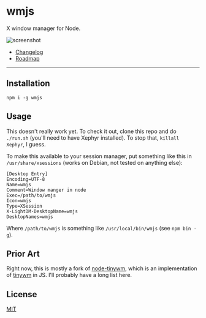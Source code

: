 # wmjs

X window manager for Node.

![screenshot](http://zacanger.com/wmjs.png)

* [Changelog](./CHANGES.md)
* [Roadmap](./TODO.md)

--------

## Installation

`npm i -g wmjs`

## Usage

This doesn't really work yet. To check it out, clone this repo and do
`./run.sh` (you'll need to have Xephyr installed). To stop that, `killall
Xephyr`, I guess.

To make this available to your session manager, put something like this in
`/usr/share/xsessions` (works on Debian, not tested on anything else):

```
[Desktop Entry]
Encoding=UTF-8
Name=wmjs
Comment=Window manger in node
Exec=/path/to/wmjs
Icon=wmjs
Type=XSession
X-LightDM-DesktopName=wmjs
DesktopNames=wmjs
```

Where `/path/to/wmjs` is something like `/usr/local/bin/wmjs` (see `npm bin -g`).

## Prior Art

Right now, this is mostly a fork of
[node-tinywm](https://github.com/Airblader/node-tinywm), which is an
implementation of [tinywm](http://incise.org/tinywm.html) in JS. I'll probably
have a long list here.

## License

[MIT](./LICENSE.md)
